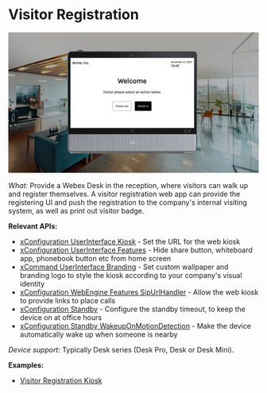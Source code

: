 # Visitor Registration

<img src="/doc/images/usecases/visitor-registration.jpg" />

*What:* Provide a Webex Desk in the reception, where visitors can walk up and register themselves. A visitor registration web app can provide the registering UI and push the registration to the company's internal visiting system, as well as print out visitor badge.

**Relevant APIs:**

* [xConfiguration UserInterface Kiosk](/xapi/search?search=userinterface+kiosk) - Set the URL for the web kiosk
* [xConfiguration UserInterface Features](/xapi/search?search=userinterface+features) - Hide share button, whiteboard app, phonebook button etc from home screen
* [xCommand UserInterface Branding](/xapi/search?search=userinterface+branding&Type=Command) - Set custom wallpaper and branding logo to style the kiosk according to your company's visual identity
* [xConfiguration WebEngine Features SipUrlHandler](/xapi/Configuration.WebEngine.Features.SipUrlHandler/) - Allow the web kiosk to provide links to place calls
* [xConfiguration Standby](/xapi/search?search=standby&Type=Configuration) - Configure the standby timeout, to keep the device on at office hours
* [xConfiguration Standby WakeupOnMotionDetection](https://roomos.cisco.com/xapi/Configuration.Standby.WakeupOnMotionDetection) - Make the device automatically wake up when someone is nearby

*Device support:* Typically Desk series (Desk Pro, Desk or Desk Mini).

**Examples:**

* [Visitor Registration Kiosk](https://cisco-ce.github.io/roomos-samples/visitor-kiosk/)